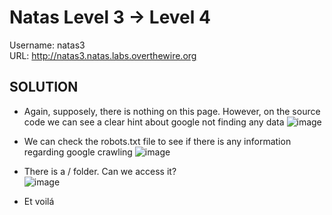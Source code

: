 # Natas Level 3 → Level 4

Username: natas3 <br>
URL:      http://natas3.natas.labs.overthewire.org

## SOLUTION

- Again, supposely, there is nothing on this page. However, on the source code we can see a clear hint about google not finding any data
 ![image](https://user-images.githubusercontent.com/44790709/206000806-9583af75-d819-4f3c-9169-5b49b5c5f1f5.png)

- We can check the robots.txt file to see if there is any information regarding google crawling
 ![image](https://user-images.githubusercontent.com/44790709/206000261-0bebf90a-8852-454e-8c7b-fc5f1604d965.png)

- There is a / folder. Can we access it?                                           
 ![image](https://user-images.githubusercontent.com/44790709/206000555-931fd1c9-aa9f-4007-ad05-77d6332be841.png)

- Et voilá
